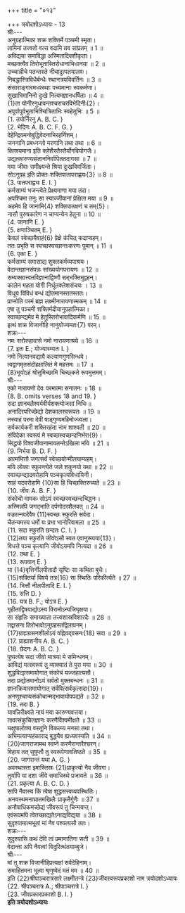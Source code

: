 +++
title = "०१३"

+++
त्रयोदशोऽध्यायः - 13  
श्रीः---  
अनुग्रहात्मिका शक्र शक्तिर्मे पञ्चमी स्मृता।  
तामिमां तत्त्वतो वत्स वदामि तव सांप्रतम् ॥ 1 ॥  
अविद्यया समाविद्धा अस्मितादिवशीकृताः।  
मच्छक्त्यैव तिरोभूतास्तिरोधानाभिधानया ॥ 2 ॥  
उच्चान्नीचे पतन्तस्ते नीचादुत्पतयालवः।  
निबद्धास्त्रिविधैर्बन्धैः स्थानत्रयविवर्तिनः ॥ 3 ॥  
संसाराङ्गारमध्यस्थाः पच्यमानाः स्वकर्मणा।  
सुखाभिमानिनो दुःखे नित्यमज्ञानधर्षिताः ॥ 4 ॥  
{1}ता योनीरनुधावन्तश्चराचरविभेदिनीः{2}।  
अपूर्वापूर्वभूताभिश्चित्रिताभिः स्वहेतुभिः ॥ 5 ॥  
{1. तयोर्निरनु A. B. C. }  
{2. भेदिनः A. B. C. F. G. }  
देहेन्द्रियमनोबुद्धिवेदनाभिरहर्निशम्।  
जननानि प्रबध्नन्तो मरणानि तथा तथा ॥ 6 ॥  
क्लिश्यमाना इति क्लेशैस्तैस्तैर्योगवियोगजैः।  
उद्यत्कारुण्यसंताननिर्वापिततदागसा ॥ 7 ॥  
मया जीवाः समीक्ष्यन्ते श्रिया दुःखविवर्जिताः।  
सोऽनुग्रह इति प्रोक्तः शक्तिपातापराह्वयः{3} ॥ 8 ॥  
{3. पातपराह्वयः E. I. }  
कर्मसाम्यं भजन्त्येते प्रेक्ष्यमाणा मया तदा।  
अपश्चिमा तनुः सा स्याज्जीवानां प्रेक्षिता मया ॥ 9 ॥  
अहमेव हि जानामि{4} शक्तिपातक्षणं च तम्{5}।  
नासौ पुरुषकारेण न चाप्यन्येन हेतुना ॥ 10 ॥  
{4. जानानि E. }  
{5. क्षणाञ्चितम् E. }  
केवलं स्वेच्छयैवाहं{6} प्रेक्षे कंचित् कदाप्यहम्।  
ततः प्रभृति स स्वच्छस्वच्छान्तःकरणः पुमान् ॥ 11 ॥  
{6. एका E. }  
कर्मसाम्यं समासाद्य शुक्लकर्मव्यपाश्रयः।  
वेदान्तज्ञानसंपन्नः सांख्ययोगपरायणः ॥ 12 ॥  
सम्यक्सात्त्वतविज्ञानाद्विष्णौ सद्भक्तिमुद्वहन्।  
कालेन महता योगी निर्धूतक्लेशसंचयः । 13 ॥  
विधूय विविधं बन्धं द्योतमानस्ततस्ततः।  
प्राप्नोति परमं ब्रह्म लक्ष्मीनारायणात्मकम् ॥ 14 ॥  
एषा तु पञ्चमी शक्तिर्मदीयानुग्रहात्मिका।  
स्वाच्छन्द्यमेव मे हेतुस्तिरोभावादिकर्मणि ॥ 15 ॥  
इत्थं शक्र विजानीहि नानुयोज्यमतः{7} परम्।  
शक्रः---  
नमः सरोरुहावासे नमो नारायणाश्रये ॥ 16 ॥  
{7. इतः E.; योज्यास्म्यतः I. }  
नमो नित्यानवद्यायै कल्याणगुणसिन्धवे।  
त्वद्वागमृतसंदोहक्षालितं मे महत्तमः ॥ 17 ॥  
{8}भूयोऽहं श्रोतुमिच्छामि चिच्छ्कते रूपमुत्तमम्।  
श्रीः---  
एको नारायणो देवः परमात्मा सनातनः ॥ 18 ॥  
{8. B. omits verses 18 and 19. }  
सदा ज्ञानबलैश्वर्यवीर्यशक्त्योजसां निधिः॥  
अनादिरपरिच्छेद्यो देशकालस्वरूपतः ॥ 19 ॥  
तस्याहं परमा देवी षाड्‌गुण्यमहिमोज्ज्वला।  
सर्वकार्यकरी शक्तिरहंता नाम शाश्वती ॥ 20 ॥  
संविदेका स्वरूपं मे स्वच्छस्वच्छन्दनिर्भरा{9}।  
सिद्धयो विश्वजीवानामायतन्तेऽखिला मयि ॥ 21 ॥  
{9. निर्भया B. D. F. }  
आत्मभित्तौ जगत्सर्वं स्वेच्छयोन्मीलयाम्यहम्।  
मयि लोकाः स्फुरन्त्येते जले शकुनयो यथा ॥ 22 ॥  
स्वाच्छन्द्यादवरोहामि पञ्चकृत्यविधायिनी।  
साहं यदवरोहामि {10}सा हि चिच्छक्तिरुच्यते ॥ 23 ॥  
{10. जीवः A. B. F. }  
संकोचो मामकः सोऽयं स्वच्छस्वच्छन्दचिद्धनः।  
अस्मिन्नपि जगद्भाति दर्पणोदरशैलवत् ॥ 24 ॥  
वज्ररत्नवदेवैष {11}स्वच्छः स्फुरति सर्वदा।  
चैतन्यमस्य धर्मो यः प्रभा भानोरिवामला ॥ 25 ॥  
{11. सदा स्फुरति छन्दतः C. I. }  
{12}तया स्फुरति जीवोऽसौ स्वत एवानुरूपया{13}।  
विधत्ते पञ्च कृत्यानि जीवोऽयमपि नित्यदा ॥ 26 ॥  
{12. तथा E. }  
{13. रूपवान् E. }  
या {14}वृत्तिर्नीलपीतादौ सृष्टिः सा कथिता बुधैः।  
{15}सक्तिर्या विषये तत्र{16} सा स्थितिः परिकीर्त्यते ॥ 27 ॥  
{14. भित्तौ नीलपीतादि E. I. }  
{15. सत्ति D. }  
{16. यत्र B. F.; योऽत्र E. }  
गृहीताद्विषयाद्योऽस्य विरामोऽन्यजिघृक्षया।  
सा संहृतिः समाख्याता तत्त्वशास्रविशारदैः ॥ 28 ॥  
तद्वासना तिरोभावोऽनुग्रहस्तद्विलापनम्।  
{17}ग्राह्यग्रसनशीलोऽयं वह्निवद्ग्रसनः{18} सदा ॥ 29 ॥  
{17. ग्राह्याशनीय A. B. C. }  
{18. छेदनः A. B. C. }  
पुष्यत्येष सदा जीवो मात्रया मे समिन्धनम्।  
आविद्यं मत्स्वरूपं तु व्याक्यातं ते पुरा मया ॥ 30 ॥  
शुद्धविद्यासमायोगात् संकोचं यज्जहात्यसौ।  
तदा प्रद्योतमानोऽयं सर्वतो मुक्तबन्धनः ॥ 31 ॥  
ज्ञानक्रियासमायोगात् सर्ववित्सर्वकृत्सदा{19}।  
अनणुश्चाप्यसंकोचान्मद्भावायोपपद्यते ॥ 32 ॥  
{19. तदा B. }  
यावन्निरीक्ष्यते नायं मया कारुण्यवत्तया।  
तावत्संकुचितज्ञानः करणैर्विश्वमीक्षते ॥ 33 ॥  
चक्षुषालोक्य वस्तूनि विकल्प्य मनसा तथा।  
अभिमत्याप्यहंकाराद् बुद्धयैव ह्यध्यवस्यति ॥ 34 ॥  
{20}जागराजामथ स्वप्ने करणैरान्तरैश्चरन्।  
विहाय तत् सुषुप्तौ तु स्वरूपेणावतिष्ठते ॥ 35 ॥  
{20. जागरान्तं यथा A. G. }  
अवस्थास्ता इमास्तिस्रः {21}प्राकृत्यो नैव जीवगा।  
तुर्यापि या दशा जीवे समाधिस्थे प्रजायते ॥ 36 ॥  
{21. प्रकृत्या A. B. C. D. }  
सापि नैवास्य किं त्वेषा शुद्धसत्त्वव्यवस्थितिः।  
अनवस्थमनाघ्रातमखिलैः प्राकृतैर्गुणैः ॥ 37 ॥  
अनौपाधिकमच्छेद्यं जीवरूपं तु चिन्मयप्त्।  
एवंरूपमपि त्वेतच्छाद्यतेऽनाद्यविद्यया ॥ 38 ॥  
सुदृश्यामात्मभूतां मां नैव पश्यत्यसौ ततः।  
शक्रः---  
सुदृश्यासि कथं देवि त्वं प्रमाणातिगा सती ॥ 39 ॥  
वेदान्ता अपि नैवत्वां विदुरित्थंतयाम्बुजे।  
श्रीः---  
मां तु शक्र विजानीहिप्रत्यक्षां सर्वदेहिनाम्।  
समाहितमना भूत्वा श्रृणुष्वेदं मतं मम ॥ 40 ॥  
इति {22}श्रीपाञ्चरात्रसारे लक्ष्मीतन्त्रे {23}जीवस्वरूपप्रकाशो नाम त्रयोदशोऽध्यायः  
{22. श्रीपञ्चरात्र A.; श्रीपाञ्चरात्रे I. }  
{23. जीवप्रकारप्रकाशो B. I. }  
********इति त्रयोदशोऽध्यायः********